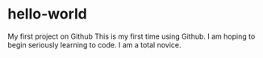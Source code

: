 # hello-world
My first project on Github
This is my first time using Github. I am hoping to begin seriously learning to code. I am a total novice.
